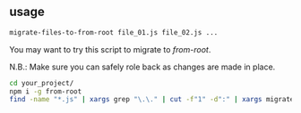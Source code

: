## usage

```sh
migrate-files-to-from-root file_01.js file_02.js ...
```

You may want to try this script to migrate to *from-root*.

N.B.: Make sure you can safely role back as changes are made in place.

```sh
cd your_project/
npm i -g from-root
find -name "*.js" | xargs grep "\.\." | cut -f"1" -d":" | xargs migrate-files-to-from-root
```
